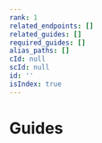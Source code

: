 ```yaml
---
rank: 1
related_endpoints: []
related_guides: []
required_guides: []
alias_paths: []
cId: null
scId: null
id: ''
isIndex: true
---
```

# Guides
